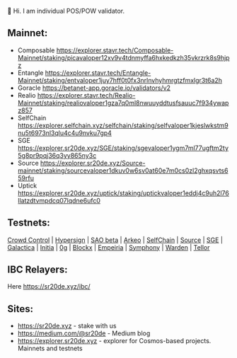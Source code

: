 👋 Hi. I am individual POS/POW validator.
## Mainnet:
- Composable https://explorer.stavr.tech/Composable-Mainnet/staking/picavaloper12xv9v4tdnmyffa6hxkedkzh35vkrzrk8s9hjpz
- Entangle https://explorer.stavr.tech/Entangle-Mainnet/staking/entvaloper1juy7hff0t0fx3nrlnvhyhmrgtzfmxlgr3t6a2h
- Goracle https://betanet-app.goracle.io/validators/v2
- Realio https://explorer.stavr.tech/Realio-Mainnet/staking/realiovaloper1gza7q0ml8nwuuyddtusfsauuc7f934ywapz857
- SelfChain https://explorer.selfchain.xyz/selfchain/staking/selfvaloper1kjeslwkstm9nu5t6973nl3qlu4c4u9nvku7gp4
- SGE https://explorer.sr20de.xyz/SGE/staking/sgevaloper1ygm7ml77ugftm2ty5g8pr9pqj36q3yy865ny3c
- Source https://explorer.sr20de.xyz/Source-mainnet/staking/sourcevaloper1dkuv0w6sv0at60e7m0cs0zl2ghxqsvts659rfu
- Uptick https://explorer.sr20de.xyz/uptick/staking/uptickvaloper1eddj4c9uh2l76llatzdtvmpdcq07lqdne6ufc0

## Testnets:

[Crowd Control](https://explorer.sr20de.xyz/Crowd%20Control%20testnet/staking/ccvaloper18nyh27lwp5dp8j396srrvq52hufeu9vst2fs7g) | [Hypersign](https://explorer.sr20de.xyz/Hypersign-testnet/staking/hidvaloper13qdlktc9klx6l2emx3gwjwc0g9x2lntezd3tqr) | [SAO beta](https://explorer.sao.network/sao-beta/staking/saovaloper1k5xys8pla7aacd4z43jax7wnf03zkrjjz82evk) | [Arkeo](https://explorer.stavr.tech/Arkeo-testnet/staking/tarkeovaloper15lnerye4m2rue2zqc5n39et9ke0s99wjahf24c)  | [SelfChain](https://explorer.stavr.tech/Selfchain-testnet/staking/selfvaloper1zj7rjau0raktwes7mcp6wvr0mcc56qujeausx9)  | [Source](https://explorer.sr20de.xyz/Source-testnet/staking/sourcevaloper1dkuv0w6sv0at60e7m0cs0zl2ghxqsvts659rfu) | [SGE](https://explorer.sr20de.xyz/SGE-Testnet/staking/sgevaloper1gn2dsxxgndg6x9azgl5p6vx5np7v8pemda6uzp)
  | [Galactica](https://explorer.nodeshub.online/galactica_Testnet/staking/galavaloper1frk2xpymdg4pwveaqleh2yrsyg75273zwhy03f)
  | [Initia](https://scan.testnet.initia.xyz/initiation-1/validators/initvaloper18eltknswajterrnzjtarwhzuqwv3x68qj5tsmv) | [0g](https://testnet.0g.explorers.guru/validator/0gvaloper1zthpgkcljwqyml6gpg278jddam08dz3nel3mxz) | [Blockx](https://exp.utsa.tech/blockx/staking/blockxvaloper1258yf40c75wc9wt7tk7anecsdn90fx6qf79pkr) | [Empeiria](https://testnet.ping.pub/empe/staking/empevaloper1s8jmngtcmpegzgtlgqkh2cpk36dv6z3ahyka98) | [Symphony](https://xplorer.vinjan.xyz/symphony-testnet-4/staking/symphonyvaloper1m2g04dg8wqs8n4v508fqpma5s22ys2vkm0xef4) | [Warden](https://explorer.stavr.tech/Warden-Testnet/staking/wardenvaloper1eex65taevzj4ayklq3h4t50e4yw6slvtk58je9) | [Tellor](https://exp.utsa.tech/tellor-test/account/tellor1d0t6p47asr8p9smeq9a93qhmfgtwmcagtyv5hw)
## IBC Relayers:  
Here https://sr20de.xyz/ibc/

## Sites:
- https://sr20de.xyz - stake with us
- https://medium.com/@sr20de - Medium blog
- https://explorer.sr20de.xyz - explorer for Cosmos-based projects. Mainnets and testnets



<!---
Sr20dem/Sr20dem is a ✨ special ✨ repository because its `README.md` (this file) appears on your GitHub profile.
You can click the Preview link to take a look at your changes.
--->
